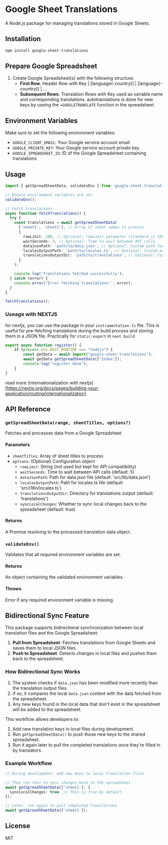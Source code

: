 # Google Sheet Translations

A Node.js package for managing translations stored in Google Sheets.

## Installation

```bash
npm install google-sheet-translations
```

## Prepare Google Spreadsheet
1. Create Google Spreadsheet(s) with the following structure:
   - **First Row**: Header Row with Key | [language(-country)] | [language(-country)] | ... 
   - **Subsequent Rows**: Translation Rows with Key used as variable name and corresponding translations. autotranslations is done for new keys by useing the `=GOOGLETRANSLATE` function in the spreadsheet.

## Environment Variables

Make sure to set the following environment variables:

- `GOOGLE_CLIENT_EMAIL`: Your Google service account email
- `GOOGLE_PRIVATE_KEY`: Your Google service account private key
- `GOOGLE_SPREADSHEET_ID`: ID of the Google Spreadsheet containing translations

## Usage

```typescript
import { getSpreadSheetData, validateEnv } from 'google-sheet-translations';

// Ensure environment variables are set
validateEnv();

// Fetch translations
async function fetchTranslations() {
  try {
    const translations = await getSpreadSheetData(
      ['sheet1', 'sheet2'], // Array of sheet names to process
      {
        rowLimit: 100, // Optional: rowLimit parameter (standard is 100 if not set)
        waitSeconds: 3, // Optional: Time to wait between API calls
        dataJsonPath: 'path/to/data.json', // Optional: Custom path for data.json
        localesOutputPath: 'path/to/locales.ts', // Optional: Custom path for locales.ts
        translationsOutputDir: 'path/to/translations', // Optional: Custom translations output directory
      }
    );

    console.log('Translations fetched successfully');
  } catch (error) {
    console.error('Error fetching translations:', error);
  }
}

fetchTranslations();
```

### Useage with NEXTJS 

for nextjs, you can use the package in your `instrumentation.ts` file. This is useful for pre-fetching translations during the build process
and storing them in a JSON file. Practically for `static:export` in `next build`

```typescript:instrumentation.ts
export async function register() {
	if (process.env.NEXT_RUNTIME === "nodejs") {
		const getData = await import("google-sheet-translations");
		await getData.getSpreadSheetData(["Index"]);
		console.log("register done");
	}
}
```

read more (internationalization with nextjs)[https://nextjs.org/docs/pages/building-your-application/routing/internationalization]

## API Reference

### `getSpreadSheetData(range, sheetTitles, options?)`

Fetches and processes data from a Google Spreadsheet.

#### Parameters

- `sheetTitles`: Array of sheet titles to process
- `options`: (Optional) Configuration object
  - `rowLimit`: String (not used but kept for API compatibility)
  - `waitSeconds`: Time to wait between API calls (default: 5)
  - `dataJsonPath`: Path for data.json file (default: 'src/lib/data.json')
  - `localesOutputPath`: Path for locales.ts file (default: 'src/i18n/locales.ts')
  - `translationsOutputDir`: Directory for translations output (default: 'translations')
  - `syncLocalChanges`: Whether to sync local changes back to the spreadsheet (default: true)

#### Returns

A Promise resolving to the processed translation data object.

### `validateEnv()`

Validates that all required environment variables are set.

#### Returns

An object containing the validated environment variables.

#### Throws

Error if any required environment variable is missing.

## Bidirectional Sync Feature

This package supports bidirectional synchronization between local translation files and the Google Spreadsheet:

1. **Pull from Spreadsheet**: Fetches translations from Google Sheets and saves them to local JSON files.
2. **Push to Spreadsheet**: Detects changes in local files and pushes them back to the spreadsheet.

### How Bidirectional Sync Works

1. The system checks if `data.json` has been modified more recently than the translation output files.
2. If so, it compares the local `data.json` content with the data fetched from the spreadsheet.
3. Any new keys found in the local data that don't exist in the spreadsheet will be added to the spreadsheet.

This workflow allows developers to:

1. Add new translation keys in local files during development.
2. Run `getSpreadSheetData()` to push those new keys to the shared spreadsheet.
3. Run it again later to pull the completed translations once they're filled in by translators.

### Example Workflow

```typescript
// During development: add new keys to local translation files

// Then run this to sync changes back to the spreadsheet
await getSpreadSheetData(['sheet1'], {
  syncLocalChanges: true  // This is true by default
});

// Later, run again to pull completed translations
await getSpreadSheetData(['sheet1']);
```

## License

MIT
